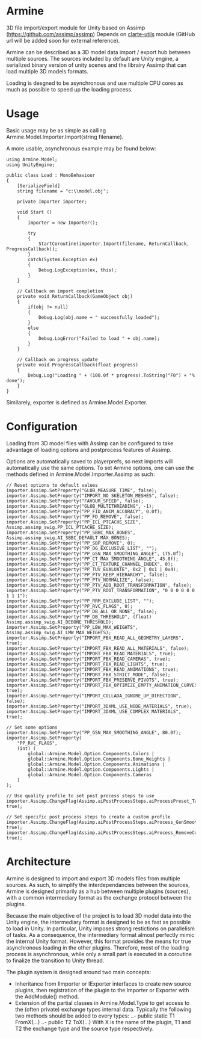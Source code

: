 Armine
===============

3D file import/export module for Unity based on Assimp (https://github.com/assimp/assimp)
Depends on [clarte-utils](ssh://git@gitlab.clarte.asso.fr:53000/modules/clarte-utils.git "clarte-utils")
module (GitHub url will be added soon for external reference).

Armine can be described as a 3D model data import / export hub between multiple
sources. The sources included by default are Unity engine, a serialized binary
version of unity scenes and the librairy Assimp that can load multiple 3D models
formats.

Loading is desgned to be asynchronous and use multiple CPU cores as much as
possible to speed up the loading process.

Usage
===============

Basic usage may be as simple as calling Armine.Model.Importer.Import(string filename).

A more usable, asynchronous example may be found below:
```
using Armine.Model;
using UnityEngine;

public class Load : MonoBehaviour
{
	[SerializeField]
	string filename = "c:\\model.obj";

	private Importer importer;

	void Start ()
	{
		importer = new Importer();

		try
		{
			StartCoroutine(importer.Import(filename, ReturnCallback, ProgressCallback));
		}
		catch(System.Exception ex)
		{
			Debug.LogException(ex, this);
		}
	}

	// Callback on import completion
	private void ReturnCallback(GameObject obj)
	{
		if(obj != null)
		{
			Debug.Log(obj.name + " successfully loaded");
		}
		else
		{
			Debug.LogError("Failed to load " + obj.name);
		}
	}

	// Callback on progress update
	private void ProgressCallback(float progress)
	{
		Debug.Log("Loading " + (100.0f * progress).ToString("F0") + "% done");
	}
}
```

Similarely, exporter is defined as Armine.Model.Exporter.


Configuration
===============

Loading from 3D model files with Assimp can be configured to take advantage of
loading options and postprocess features of Assimp.

Options are automatically saved to playerprefs, so next imports will
automatically use the same options. To set Armine options, one can use the
methods defined in Armine.Model.Importer.Assimp as such:
```
// Reset options to default values
importer.Assimp.SetProperty("GLOB_MEASURE_TIME", false);
importer.Assimp.SetProperty("IMPORT_NO_SKELETON_MESHES", false);
importer.Assimp.SetProperty("FAVOUR_SPEED", false);
importer.Assimp.SetProperty("GLOB_MULTITHREADING", -1);
importer.Assimp.SetProperty("PP_FID_ANIM_ACCURACY", 0.0f);
importer.Assimp.SetProperty("PP_FD_REMOVE", false);
importer.Assimp.SetProperty("PP_ICL_PTCACHE_SIZE", Assimp.assimp_swig.PP_ICL_PTCACHE_SIZE);
importer.Assimp.SetProperty("PP_SBBC_MAX_BONES", Assimp.assimp_swig.AI_SBBC_DEFAULT_MAX_BONES);
importer.Assimp.SetProperty("PP_SBP_REMOVE", 0);
importer.Assimp.SetProperty("PP_OG_EXCLUSIVE_LIST", "");
importer.Assimp.SetProperty("PP_GSN_MAX_SMOOTHING_ANGLE", 175.0f);
importer.Assimp.SetProperty("PP_CT_MAX_SMOOTHING_ANGLE", 45.0f);
importer.Assimp.SetProperty("PP_CT_TEXTURE_CHANNEL_INDEX", 0);
importer.Assimp.SetProperty("PP_TUV_EVALUATE", 0x2 | 0x1 | 0x4);
importer.Assimp.SetProperty("PP_PTV_KEEP_HIERARCHY", false);
importer.Assimp.SetProperty("PP_PTV_NORMALIZE", false);
importer.Assimp.SetProperty("PP_PTV_ADD_ROOT_TRANSFORMATION", false);
importer.Assimp.SetProperty("PP_PTV_ROOT_TRANSFORMATION", "0 0 0 0 0 0 1 1 1");
importer.Assimp.SetProperty("PP_RRM_EXCLUDE_LIST", "");
importer.Assimp.SetProperty("PP_RVC_FLAGS", 0);
importer.Assimp.SetProperty("PP_DB_ALL_OR_NONE", false);
importer.Assimp.SetProperty("PP_DB_THRESHOLD", (float) Assimp.assimp_swig.AI_DEBONE_THRESHOLD);
importer.Assimp.SetProperty("PP_LBW_MAX_WEIGHTS", Assimp.assimp_swig.AI_LMW_MAX_WEIGHTS);
importer.Assimp.SetProperty("IMPORT_FBX_READ_ALL_GEOMETRY_LAYERS", true);
importer.Assimp.SetProperty("IMPORT_FBX_READ_ALL_MATERIALS", false);
importer.Assimp.SetProperty("IMPORT_FBX_READ_MATERIALS", true);
importer.Assimp.SetProperty("IMPORT_FBX_READ_CAMERAS", true);
importer.Assimp.SetProperty("IMPORT_FBX_READ_LIGHTS", true);
importer.Assimp.SetProperty("IMPORT_FBX_READ_ANIMATIONS", true);
importer.Assimp.SetProperty("IMPORT_FBX_STRICT_MODE", false);
importer.Assimp.SetProperty("IMPORT_FBX_PRESERVE_PIVOTS", true);
importer.Assimp.SetProperty("IMPORT_FBX_OPTIMIZE_EMPTY_ANIMATION_CURVES", true);
importer.Assimp.SetProperty("IMPORT_COLLADA_IGNORE_UP_DIRECTION", false);
importer.Assimp.SetProperty("IMPORT_3DXML_USE_NODE_MATERIALS", true);
importer.Assimp.SetProperty("IMPORT_3DXML_USE_COMPLEX_MATERIALS", true);

// Set some options
importer.Assimp.SetProperty("PP_GSN_MAX_SMOOTHING_ANGLE", 80.0f);
importer.Assimp.SetProperty(
	"PP_RVC_FLAGS",
	(int) (
		global::Armine.Model.Option.Components.Colors |
		global::Armine.Model.Option.Components.Bone_Weights |
		global::Armine.Model.Option.Components.Animations |
		global::Armine.Model.Option.Components.Lights |
		global::Armine.Model.Option.Components.Cameras
	)
);

// Use quality profile to set post process steps to use 
importer.Assimp.ChangeFlag(Assimp.aiPostProcessSteps.aiProcessPreset_TargetRealtime_MaxQuality, true);

// Set specific post process steps to create a custom profile
importer.Assimp.ChangeFlag(Assimp.aiPostProcessSteps.aiProcess_GenSmoothNormals, true);
importer.Assimp.ChangeFlag(Assimp.aiPostProcessSteps.aiProcess_RemoveComponent, true);
```


Architecture
===============

Armine is designed to import and export 3D models files from multiple sources.
As such, to simplify the interdependancies between the sources, Armine is
designed primarily as a hub between multiple plugins (sources), with a common
intermediary format as the exchange protocol between the plugins.

Because the main objective of the project is to load 3D model data into the
Unity engine, the intermediary format is designed to be as fast as possible to
load in Unity. In particular, Unity imposes strong restictions on parallelism
of tasks. As a consequence, the intermediary format almost perfectly mimic the
internal Unity format. However, this format provides the means for true
asynchronous loading in the other plugins. Therefore, most of the loading
process is asynchronous, while only a small part is executed in a coroutine
to finalize the transition to Unity thread.

The plugin system is designed around two main concepts:
- Inheritance from IImporter or IExporter interfaces to create new source
plugins, then registration of the plugin to the Importer or Exporter with the
AddModule() method.
- Extension of the partial classes in Armine.Model.Type to get access to the
(often private) exchange types internal data. Typically the following two
methods should be added to every types:
..- public static T1 FromX(...)
..- public T2 ToX(...)
With X is the name of the plugin, T1 and T2 the exchange type and the source
type respectively.
